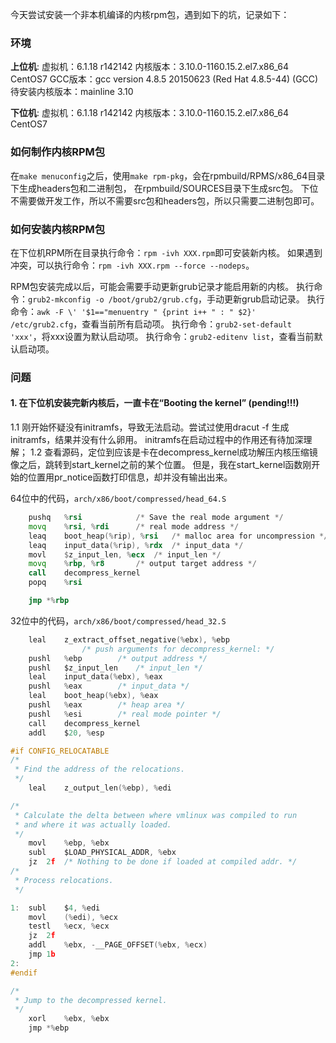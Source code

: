 今天尝试安装一个非本机编译的内核rpm包，遇到如下的坑，记录如下：

### 环境
**上位机**: 
虚拟机：6.1.18 r142142
内核版本：3.10.0-1160.15.2.el7.x86_64 CentOS7
GCC版本：gcc version 4.8.5 20150623 (Red Hat 4.8.5-44) (GCC)
待安装内核版本：mainline 3.10

**下位机**:
虚拟机：6.1.18 r142142
内核版本：3.10.0-1160.15.2.el7.x86_64 CentOS7

### 如何制作内核RPM包
在`make menuconfig`之后，使用`make rpm-pkg`，会在rpmbuild/RPMS/x86_64目录下生成headers包和二进制包，
在rpmbuild/SOURCES目录下生成src包。
下位不需要做开发工作，所以不需要src包和headers包，所以只需要二进制包即可。

### 如何安装内核RPM包
在下位机RPM所在目录执行命令：`rpm -ivh XXX.rpm`即可安装新内核。
如果遇到冲突，可以执行命令：`rpm -ivh XXX.rpm --force --nodeps`。

RPM包安装完成以后，可能会需要手动更新grub记录才能启用新的内核。
执行命令：`grub2-mkconfig -o /boot/grub2/grub.cfg`，手动更新grub启动记录。
执行命令：`awk -F \' '$1=="menuentry " {print i++ " : " $2}' /etc/grub2.cfg`，查看当前所有启动项。
执行命令：`grub2-set-default 'xxx'`，将xxx设置为默认启动项。
执行命令：`grub2-editenv list`，查看当前默认启动项。

### 问题
#### 1. 在下位机安装完新内核后，一直卡在“Booting the kernel” (pending!!!)
1.1 刚开始怀疑没有initramfs，导致无法启动。尝试过使用dracut -f 生成initramfs，结果并没有什么卵用。
initramfs在启动过程中的作用还有待加深理解；
1.2 查看源码，定位到应该是卡在decompress_kernel成功解压内核压缩镜像之后，跳转到start_kernel之前的某个位置。
但是，我在start_kernel函数刚开始的位置用pr_notice函数打印信息，却并没有输出出来。

64位中的代码，`arch/x86/boot/compressed/head_64.S`
```asm
	pushq	%rsi			/* Save the real mode argument */
	movq	%rsi, %rdi		/* real mode address */
	leaq	boot_heap(%rip), %rsi	/* malloc area for uncompression */
	leaq	input_data(%rip), %rdx  /* input_data */
	movl	$z_input_len, %ecx	/* input_len */
	movq	%rbp, %r8		/* output target address */
	call	decompress_kernel
	popq	%rsi

	jmp	*%rbp

```

32位中的代码，`arch/x86/boot/compressed/head_32.S`
```c
	leal	z_extract_offset_negative(%ebx), %ebp
				/* push arguments for decompress_kernel: */
	pushl	%ebp		/* output address */
	pushl	$z_input_len	/* input_len */
	leal	input_data(%ebx), %eax
	pushl	%eax		/* input_data */
	leal	boot_heap(%ebx), %eax
	pushl	%eax		/* heap area */
	pushl	%esi		/* real mode pointer */
	call	decompress_kernel
	addl	$20, %esp

#if CONFIG_RELOCATABLE
/*
 * Find the address of the relocations.
 */
	leal	z_output_len(%ebp), %edi

/*
 * Calculate the delta between where vmlinux was compiled to run
 * and where it was actually loaded.
 */
	movl	%ebp, %ebx
	subl	$LOAD_PHYSICAL_ADDR, %ebx
	jz	2f	/* Nothing to be done if loaded at compiled addr. */
/*
 * Process relocations.
 */

1:	subl	$4, %edi
	movl	(%edi), %ecx
	testl	%ecx, %ecx
	jz	2f
	addl	%ebx, -__PAGE_OFFSET(%ebx, %ecx)
	jmp	1b
2:
#endif

/*
 * Jump to the decompressed kernel.
 */
	xorl	%ebx, %ebx
	jmp	*%ebp

```
